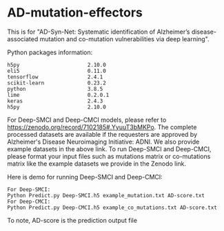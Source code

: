 # AD-mutation-effectors
This is for "AD-Syn-Net: Systematic identification of Alzheimer’s disease-associated mutation and co-mutation vulnerabilities via deep learning".


Python packages information:
```
h5py                      2.10.0
eli5                      0.11.0
tensorflow                2.4.1
scikit-learn              0.23.2
python                    3.8.5
lime                      0.2.0.1
keras                     2.4.3
h5py                      2.10.0
```

For Deep-SMCI and Deep-CMCI models, please refer to https://zenodo.org/record/7102185#.YyuuT3bMKPo.
The complete processed datasets are available if the requesters are approved by Alzheimer's Disease Neuroimaging Initiative: ADNI.
We also provide example datasets in the above link.
To run Deep-SMCI and Deep-CMCI, please format your input files such as mutations matrix or co-mutations matrix like the example datasets we provide in the Zenodo link.

Here is demo for running Deep-SMCI and Deep-CMCI:
```
For Deep-SMCI:
Python Predict.py Deep-SMCI.h5 example_mutation.txt AD-score.txt
For Deep-CMCI:
Python Predict.py Deep-CMCI.h5 example_co_mutations.txt AD-score.txt

```
To note, AD-score is the prediction output file
